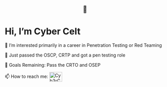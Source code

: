 <h2 align="center">👋</h2> 
<h1 align="left">Hi, I’m Cyber Celt</h1>

👀 I’m interested primarily in a career in Penetration Testing or Red Teaming

🌱 Just passed the OSCP, CRTP and got a pen testing role

🥅 Goals Remaining: Pass the CRTO and OSEP

📫 How to reach me: <a href="https://www.reddit.com/user/Cyb3rC3lt" target="blank"><img align="center" src="https://cdn.jsdelivr.net/npm/simple-icons@3.0.1/icons/reddit.svg" alt="Cyb3rC3lt" height="30" width="40" /></a>

